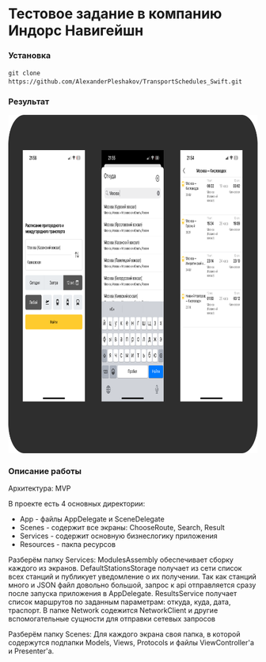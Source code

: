 # Тестовое задание в компанию Индорс Навигейшн

### Установка
`git clone https://github.com/AlexanderPleshakov/TransportSchedules_Swift.git`

### Результат

<p align="center">
  <img width="940" height="682" src="https://github.com/AlexanderPleshakov/my-assets/blob/main/indoors-task-design.png">
</p>

### Описание работы

Архитектура: MVP

В проекте есть 4 основных директории:
- App - файлы AppDelegate и SceneDelegate
- Scenes - содержит все экраны: ChooseRoute, Search, Result
- Services - содержит основную бизнеслогику приложения
- Resources - пакпа ресурсов

Разберём папку Services:
ModulesAssembly обеспечивает сборку каждого из экранов. 
DefaultStationsStorage получает из сети список всех станций и публикует уведомление
о их получении. Так как станций много и JSON файл довольно большой, запрос к api
 отправляется сразу после запуска приложения в AppDelegate.
ResultsService получает список маршрутов по заданным параметрам: откуда, куда, дата, траспорт.
В папке Network содежится NetworkClient и другие вспомогательные сущности для 
отправки сетевых запросов

Разберём папку Scenes:
Для каждого экрана своя папка, в которой содержутся подпапки Models, Views, Protocols
 и файлы ViewController'а и Presenter'а.


